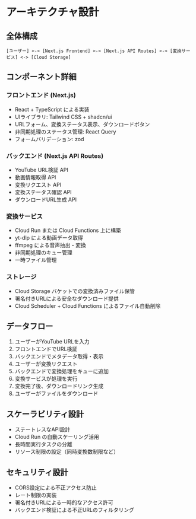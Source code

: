 # アーキテクチャ設計

## 全体構成
```
[ユーザー] <-> [Next.js Frontend] <-> [Next.js API Routes] <-> [変換サービス] <-> [Cloud Storage]
```

## コンポーネント詳細

### フロントエンド (Next.js)
- React + TypeScript による実装
- UIライブラリ: Tailwind CSS + shadcn/ui
- URLフォーム、変換ステータス表示、ダウンロードボタン
- 非同期処理のステータス管理: React Query
- フォームバリデーション: zod

### バックエンド (Next.js API Routes)
- YouTube URL検証 API
- 動画情報取得 API
- 変換リクエスト API
- 変換ステータス確認 API
- ダウンロードURL生成 API

### 変換サービス
- Cloud Run または Cloud Functions 上に構築
- yt-dlp による動画データ取得
- ffmpeg による音声抽出・変換
- 非同期処理のキュー管理
- 一時ファイル管理

### ストレージ
- Cloud Storage バケットでの変換済みファイル保管
- 署名付きURLによる安全なダウンロード提供
- Cloud Scheduler + Cloud Functions によるファイル自動削除

## データフロー
1. ユーザーがYouTube URLを入力
2. フロントエンドでURL検証
3. バックエンドでメタデータ取得・表示
4. ユーザーが変換リクエスト
5. バックエンドで変換処理をキューに追加
6. 変換サービスが処理を実行
7. 変換完了後、ダウンロードリンク生成
8. ユーザーがファイルをダウンロード

## スケーラビリティ設計
- ステートレスなAPI設計
- Cloud Run の自動スケーリング活用
- 長時間実行タスクの分離
- リソース制限の設定（同時変換数制限など）

## セキュリティ設計
- CORS設定による不正アクセス防止
- レート制限の実装
- 署名付きURLによる一時的なアクセス許可
- バックエンド検証による不正URLのフィルタリング 